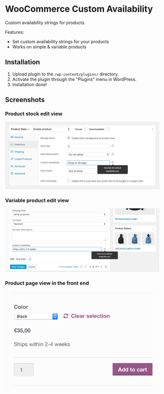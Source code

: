 # WooCommerce Custom Availability

Custom availability strings for products.

Features:
- Set custom availability strings for your products
- Works on simple & variable products

## Installation

1. Upload plugin to the `/wp-content/plugins/` directory.
2. Activate the plugin through the "Plugins" menu in WordPress.
3. Installation done!

## Screenshots

### Product stock edit view
![Simple Product View](/assets/screenshot1.png)

### Variable product edit view
![Variable Product View](/assets/screenshot2.png)

### Product page view in the front end
![Front End View](/assets/screenshot3.png)
